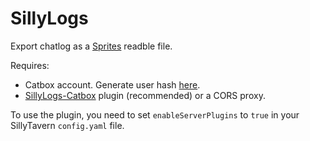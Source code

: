 # SillyLogs

Export chatlog as a <a href="https://sprites.neocities.org/logs/reader">Sprites</a> readble file.

Requires:
- Catbox account. Generate user hash [here](https://catbox.moe/user/manage.php).
- [SillyLogs-Catbox](https://github.com/RedIceCider/SillyLogs-Catbox) plugin (recommended) or a CORS proxy.

To use the plugin, you need to set `enableServerPlugins` to `true` in your SillyTavern `config.yaml` file.

